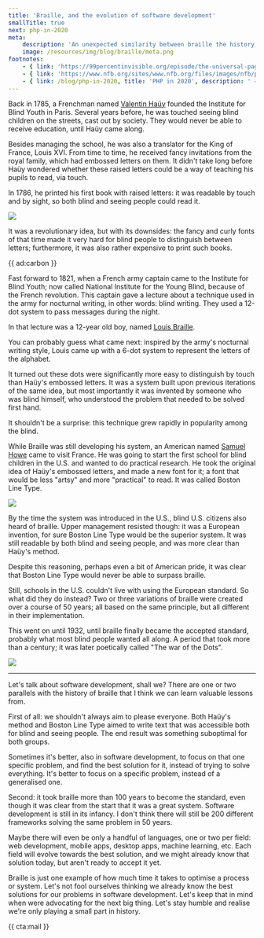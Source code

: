 ```yaml
---
title: 'Braille, and the evolution of software development'
smallTitle: true
next: php-in-2020
meta:
    description: 'An unexpected similarity between braille the history and future of software development'
    image: /resources/img/blog/braille/meta.png
footnotes:
    - { link: 'https://99percentinvisible.org/episode/the-universal-page/', title: 'The Universal Page', description: ' — A 99% Invisible episode about the history of braille' }
    - { link: 'https://www.nfb.org/sites/www.nfb.org/files/images/nfb/publications/fr/fr28/fr280108.htm', title: 'The war of the Dots', description: ' — A timeline of the War of the Dots' }
    - { link: /blog/php-in-2020, title: 'PHP in 2020', description: ' — PHP is also still evolving significantly' }
---
```


Back in 1785, a Frenchman named [Valentin Haüy](*https://en.wikipedia.org/wiki/Valentin_Ha%C3%BCy) founded the Institute for Blind Youth in Paris. Several years before, he was touched seeing blind children on the streets, cast out by society. They would never be able to receive education, until Haüy came along.

Besides managing the school, he was also a translator for the King of France, Louis XVI. From time to time, he received fancy invitations from the royal family, which had embossed letters on them. It didn't take long before Haüy wondered whether these raised letters could be a way of teaching his pupils to read, via touch.

In 1786, he printed his first book with raised letters: it was readable by touch and by sight, so both blind and seeing people could read it.

![](/img/blog/braille/hauy.jpg)

It was a revolutionary idea, but with its downsides: the fancy and curly fonts of that time made it very hard for blind people to distinguish between letters; furthermore, it was also rather expensive to print such books.


{{ ad:carbon }}

Fast forward to 1821, when a French army captain came to the Institute for Blind Youth; now called National Institute for the Young Blind, because of the French revolution. This captain gave a lecture about a technique used in the army for nocturnal writing, in other words: blind writing. They used a 12-dot system to pass messages during the night.

In that lecture was a 12-year old boy, named [Louis Braille](*https://en.wikipedia.org/wiki/Louis_Braille).

You can probably guess what came next: inspired by the army's nocturnal writing style, Louis came up with a 6-dot system to represent the letters of the alphabet. 

It turned out these dots were significantly more easy to distinguish by touch than Haüy's embossed letters. 
It was a system built upon previous iterations of the same idea, but most importantly it was invented by someone who was blind himself, who understood the problem that needed to be solved first hand.

It shouldn't be a surprise: this technique grew rapidly in popularity among the blind.

While Braille was still developing his system, an American named [Samuel Howe](*https://en.wikipedia.org/wiki/Samuel_Gridley_Howe) came to visit France. He was going to start the first school for blind children in the U.S. and wanted to do practical research. He took the original idea of Haüy's embossed letters, and made a new font for it; a font that would be less "artsy" and more "practical" to read. It was called Boston Line Type. 

![](/img/blog/braille/boston.jpg)

By the time the system was introduced in the U.S., blind U.S. citizens also heard of braille. Upper management resisted though: it was a European invention, for sure Boston Line Type would be the superior system. It was still readable by both blind and seeing people, and was more clear than Haüy's method.

Despite this reasoning, perhaps even a bit of American pride, it was clear that Boston Line Type would never be able to surpass braille.

Still, schools in the U.S. couldn't live with using the European standard. So what did they do instead? Two or three variations of braille were created over a course of 50 years; all based on the same principle, but all different in their implementation.

This went on until 1932, until braille finally became the accepted standard, probably what most blind people wanted all along. A period that took more than a century; it was later poetically called "The war of the Dots".

![](/img/blog/braille/braille.png)

---

Let's talk about software development, shall we? There are one or two parallels with the history of braille that I think we can learn valuable lessons from.

First of all: we shouldn't always aim to please everyone. Both Haüy's method and Boston Line Type aimed to write text that was accessible both for blind and seeing people. The end result was something suboptimal for both groups.

Sometimes it's better, also in software development, to focus on that one specific problem, and find the best solution for it, instead of trying to solve everything. It's better to focus on a specific problem, instead of a generalised one.

Second: it took braille more than 100 years to become the standard, even though it was clear from the start that it was a great system. Software development is still in its infancy. I don't think there will still be 200 different frameworks solving the same problem in 50 years. 

Maybe there will even be only a handful of languages, one or two per field: web development, mobile apps, desktop apps, machine learning, etc. Each field will evolve towards the best solution, and we might already know that solution today, but aren't ready to accept it yet.

Braille is just one example of how much time it takes to optimise a process or system. Let's not fool ourselves thinking we already know the best solutions for our problems in software development. Let's keep that in mind when were advocating for the next big thing. Let's stay humble and realise we're only playing a small part in history.

{{ cta:mail }}
